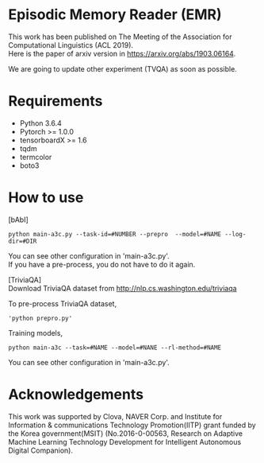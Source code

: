 # Episodic Memory Reader (EMR)

This work has been published on The Meeting of the Association for Computational
Linguistics (ACL 2019).  
Here is the paper of arxiv version in https://arxiv.org/abs/1903.06164.  

We are going to update other experiment (TVQA) as soon as possible.

# Requirements
* Python 3.6.4  
* Pytorch >= 1.0.0  
* tensorboardX >= 1.6  
* tqdm  
* termcolor  
* boto3  

# How to use

[bAbI]  
```shell
python main-a3c.py --task-id=#NUMBER --prepro  --model=#NAME --log-dir=#DIR  
```

You can see other configuration in 'main-a3c.py'.  
If you have a pre-process, you do not have to do it again.

[TriviaQA]  
Download TriviaQA dataset from http://nlp.cs.washington.edu/triviaqa  

To pre-process TriviaQA dataset,
```shell
'python prepro.py'  
```

Training models,
```shell
python main-a3c --task=#NAME --model=#NANE --rl-method=#NAME  
```

You can see other configuration in 'main-a3c.py'.  


# Acknowledgements

This work was supported by Clova, NAVER Corp. and Institute for Information \&
communications Technology Promotion(IITP) grant funded by the Korea
government(MSIT) (No.2016-0-00563, Research on Adaptive Machine Learning
Technology Development for Intelligent Autonomous Digital Companion). 
